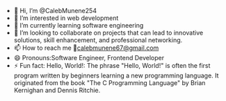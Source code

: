 - 👋 Hi, I’m @CalebMunene254
- 👀 I’m interested in  web development
- 🌱 I’m currently learning  software engineering
- 💞️ I’m looking to collaborate on projects  that can lead to innovative solutions, skill enhancement, and professional networking. 
- 📫 How to reach me :email:calebmunene67@gmail.com
- 😄 Pronouns:Software Engineer, Frontend Developer
- ⚡ Fun fact: Hello, World!: The phrase "Hello, World!" is often the first program written by beginners learning a new programming language. It originated from the book "The C Programming Language" by Brian Kernighan and Dennis Ritchie.

<!---
CalebMunene254/CalebMunene254 is a ✨ special ✨ repository because its `README.md` (this file) appears on your GitHub profile.
You can click the Preview link to take a look at your changes.
--->
